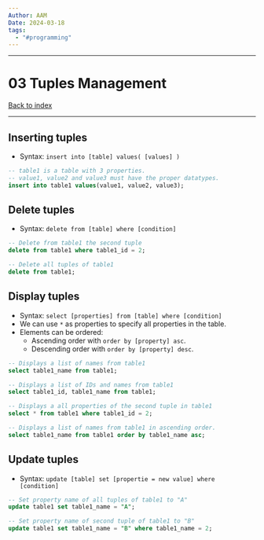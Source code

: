```yaml
---
Author: AAM
Date: 2024-03-18
tags:
  - "#programming"
---
```


---
# 03 Tuples Management

[Back to index](../../DATABASES.md)

---
## Inserting tuples

- Syntax: `insert into [table] values( [values] )`
```sql
-- table1 is a table with 3 properties.
-- value1, value2 and value3 must have the proper datatypes.
insert into table1 values(value1, value2, value3);
```

## Delete tuples
- Syntax: `delete from [table] where [condition]`
```sql
-- Delete from table1 the second tuple
delete from table1 where table1_id = 2;

-- Delete all tuples of table1 
delete from table1;
```

## Display tuples

- Syntax: `select [properties] from [table] where [condition]`
- We can use `*` as properties to specify all properties in the table.
- Elements can be ordered:
	- Ascending order with `order by [property] asc`.
	- Descending order with `order by [property] desc`.

```sql
-- Displays a list of names from table1
select table1_name from table1;

-- Displays a list of IDs and names from table1
select table1_id, table1_name from table1;

-- Displays a all properties of the second tuple in table1
select * from table1 where table1_id = 2;

-- Displays a list of names from table1 in ascending order.
select table1_name from table1 order by table1_name asc;
```

## Update tuples

- Syntax: `update [table] set [propertie = new value] where [condition]`
```sql
-- Set property name of all tuples of table1 to "A"
update table1 set table1_name = "A";

-- Set property name of second tuple of table1 to "B"
update table1 set table1_name = "B" where table1_name = 2;
```
